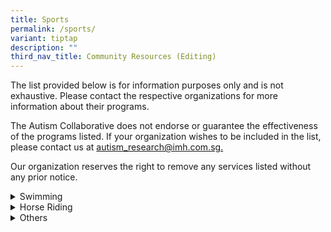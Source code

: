```yaml
---
title: Sports
permalink: /sports/
variant: tiptap
description: ""
third_nav_title: Community Resources (Editing)
---
```

<p>The list provided below is for information purposes only and is not exhaustive.
Please contact the respective organizations for more information about
their programs.</p>
<p>The Autism Collaborative does not endorse or guarantee the effectiveness
of the programs listed. If your organization wishes to be included in the
list, please contact us at <a href="mailto:autism_research@imh.com.sg" rel="noopener noreferrer nofollow" target="_blank">autism_research@imh.com.sg.</a>
</p>
<p>Our organization reserves the right to remove any services listed without
any prior notice.</p>
<div data-type="detailGroup" class="isomer-accordion-group isomer-accordion isomer-accordion-white">
<details class="isomer-details">
<summary>Swimming</summary>
<div data-type="detailsContent" class="isomer-details-content">
<table style="minWidth: 50px">
<colgroup>
<col>
<col>
</colgroup>
<tbody>
<tr>
<th rowspan="1" colspan="1">
<p>Organization</p>
</th>
<th rowspan="1" colspan="1">
<p>Program Information</p>
</th>
</tr>
<tr>
<td rowspan="1" colspan="1">
<p><a href="https://swishswimming.com/" rel="noopener nofollow" target="_blank">Swish Swimming</a>
</p>
<p></p>
<p>Tel: 9832 2522</p>
<p>Email: <a href="mailto:admin@swishswimming.com" rel="noopener noreferrer nofollow" target="_blank">admin@swishswimming.com</a>
</p>
</td>
<td rowspan="1" colspan="1">
<p>Swish Swimming offers personalised, adaptive lessons led by trained instructors
to support children with special needs, ensuring a positive and enriching
experience for every child.</p>
<p></p>
<p>Their classes are designed to provide individualised attention, customised
learning plans and therapeutic benefits.</p>
</td>
</tr>
</tbody>
</table>
</div>
</details>
</div>
<div data-type="detailGroup" class="isomer-accordion-group isomer-accordion isomer-accordion-white">
<details class="isomer-details">
<summary>Horse Riding</summary>
<div data-type="detailsContent" class="isomer-details-content">
<table style="minWidth: 50px">
<colgroup>
<col>
<col>
</colgroup>
<tbody>
<tr>
<th rowspan="1" colspan="1">
<p>Organization</p>
</th>
<th rowspan="1" colspan="1">
<p>Program Information</p>
</th>
</tr>
<tr>
<td rowspan="1" colspan="1">
<p><a href="https://rdasingapore.org" rel="noopener nofollow" target="_blank">Riding for the Disabled Association (RDA)</a>
</p>
<p></p>
<p>Tel: 6250 0176</p>
<p>Email: <a href="mailto:mail@rdasingapore.org.sg" rel="noopener noreferrer nofollow" target="_blank">mail@rdasingapore.org.sg</a>
</p>
<p></p>
</td>
<td rowspan="1" colspan="1">
<p>RDA provides equine-assisted therapy to the disabled beneficiaries in
the community. They work with various types of disabilities, including
physical, developmental, cognitive and learning disabilities in children
and adults.</p>
<ul data-tight="true" class="tight">
<li>
<p>Therapeutic Riding: Individuals are usually allocated a 9 to 10 week course,
allowing riders to work on their goals and objectives set before riding
begins.</p>
<p></p>
</li>
</ul>
<p><em>To be eligible for the riding programme, there is an age requirement of 5 years and older, and a weight limit of 60kg.</em>
</p>
<ul data-tight="true" class="tight">
<li>
<p>Ground Programme: Off-the-horse therapy, allowing individuals to partake
in activities off the horse such as interacting with the horse, horse care,
handling and groundwork.</p>
<p></p>
</li>
</ul>
<p><em>The ground programme is currently only open to groups from SPEDS or SSAs. Individual signups are not allowed at the moment.</em>
</p>
</td>
</tr>
</tbody>
</table>
</div>
</details>
</div>
<div data-type="detailGroup" class="isomer-accordion-group isomer-accordion isomer-accordion-white">
<details class="isomer-details">
<summary>Others</summary>
<div data-type="detailsContent" class="isomer-details-content">
<table style="minWidth: 50px">
<colgroup>
<col>
<col>
</colgroup>
<tbody>
<tr>
<th rowspan="1" colspan="1">
<p>Organization</p>
</th>
<th rowspan="1" colspan="1">
<p>Program Information</p>
</th>
</tr>
<tr>
<td rowspan="1" colspan="1">
<p><a href="https://www.specialolympics.org.sg/" rel="noopener nofollow" target="_blank">Special Olympics Singapore</a>
</p>
<p></p>
<p>Tel: 6293 3182</p>
<p>Email: <a href="mailto:admin@specialolympics.org.sg" rel="noopener noreferrer nofollow" target="_blank">admin@specialolympics.org.sg</a>
</p>
</td>
<td rowspan="1" colspan="1">
<p>Special Olympics Singapore (SOSG) is part of a global organisation that
serves athletes with intellectual disability.</p>
<ul data-tight="true" class="tight">
<li>
<p>Available sports: Athletics, Badminton, Basketball, Bocce, Bowling, Dance
Sport, Floorball, Football and Swimming.</p>
<ul data-tight="true" class="tight">
<li>
<p>Athletes will be able to represent SOSG in National, Regional and International
games.</p>
</li>
</ul>
</li>
</ul>
<ul data-tight="true" class="tight">
<li>
<p>Other programs: Play Inclusive, Young Athletes, Healthy Athletes, Motor
Activities Training Program and Athlete Leadership.</p>
</li>
</ul>
<p><em>*To confirm their eligibility, a clinical report indicating an IQ score below 75 is required for individuals diagnosed with autism.</em>
</p>
</td>
</tr>
<tr>
<td rowspan="1" colspan="1">
<p><a href="https://www.innervatefit.com/adaptives" rel="noopener nofollow" target="_blank">Innervate</a>
</p>
<p></p>
<p>Tel: 8886 3099</p>
<p>Email: <a href="mailto:info@innervatefit.com" rel="noopener noreferrer nofollow" target="_blank">info@innervatefit.com</a>
</p>
</td>
<td rowspan="1" colspan="1">
<p>Innvervate aims to make fitness inclusive and accessible for people from
all walks of life. They have conducted programmes for various groups, including
AWWA, MINDS, APSN and SPD.</p>
<p></p>
<p>Their Adaptive CrossFit Program is specially designed for individuals
with disabilities.</p>
</td>
</tr>
</tbody>
</table>
</div>
</details>
</div>
<p></p>